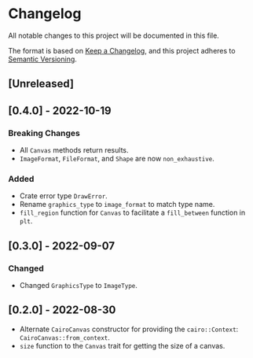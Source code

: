 # Changelog
All notable changes to this project will be documented in this file.

The format is based on [Keep a Changelog](https://keepachangelog.com/en/1.0.0/),
and this project adheres to [Semantic Versioning](https://semver.org/spec/v2.0.0.html).

## [Unreleased]

## [0.4.0] - 2022-10-19

### Breaking Changes

- All `Canvas` methods return results.
- `ImageFormat`, `FileFormat`, and `Shape` are now `non_exhaustive`.

### Added

- Crate error type `DrawError`.
- Rename `graphics_type` to `image_format` to match type name.
- `fill_region` function for `Canvas` to facilitate a `fill_between` function in `plt`.

## [0.3.0] - 2022-09-07

### Changed

- Changed `GraphicsType` to `ImageType`.

## [0.2.0] - 2022-08-30

- Alternate `CairoCanvas` constructor for providing the `cairo::Context`: `CairoCanvas::from_context`.
- `size` function to the `Canvas` trait for getting the size of a canvas.
